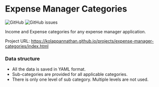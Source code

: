 # Expense Manager Categories
![GitHub](https://img.shields.io/github/license/kolappannathan/expense-manager-categories.svg?style=flat-square)
![GitHub issues](https://img.shields.io/github/issues/kolappannathan/expense-manager-categories.svg?style=flat-square)

Income and Expense categories for any expense manager application.

Project URL: https://kolappannathan.github.io/projects/expense-manager-categories/index.html

### Data structure
 - All the data is saved in YAML format.
 - Sub-categories are provided for all applicable categories.
 - There is only one level of sub category. Multiple levels are not used.
